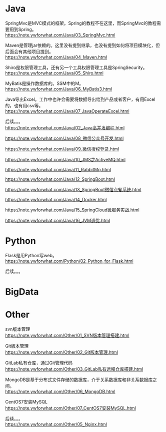 # Java <br>
SpringMvc是MVC模式的框架。Spring的教程不在这里，而SpringMvc的教程需要用到Spring。 <br>
https://note.ywforwhat.com/Java/03_SpringMvc.html


Maven是管理jar依赖的。这里没有提到继承，也没有提到如何将项目模块化，但后面会有其他项目提到。 <br>
https://note.ywforwhat.com/Java/04_Maven.html


Shiro是权限管理工具，还有另一个工具权限管理工具是SpringSecurity。 <br>
https://note.ywforwhat.com/Java/05_Shiro.html


MyBatis是操作数据库的。SSM中的M。 <br>
https://note.ywforwhat.com/Java/06_MyBatis3.html


Java导出Excel。工作中也许会需要将数据导出给到产品或者客户，有用Excel的，也有用csv等。 <br>
https://note.ywforwhat.com/Java/07_JavaOperateExcel.html


后续。。。 <br>
https://note.ywforwhat.com/Java/02_Java高并发编程.html

https://note.ywforwhat.com/Java/08_微信公众号开发.html


https://note.ywforwhat.com/Java/09_微信授权登录.html


https://note.ywforwhat.com/Java/10_JMS之ActiveMQ.html


https://note.ywforwhat.com/Java/11_RabbitMq.html


https://note.ywforwhat.com/Java/12_SpringBoot.html


https://note.ywforwhat.com/Java/13_SpringBoot微信点餐系统.html


https://note.ywforwhat.com/Java/14_Docker.html


https://note.ywforwhat.com/Java/15_SpringCloud微服务实战.html

https://note.ywforwhat.com/Java/16_JVM调优.html


# Python <br>
Flask是用Python写web。 <br>
https://note.ywforwhat.com/Python/02_Python_for_Flask.html



后续。。。 <br>


# BigData <br>


# Other <br>
svn版本管理 <br>
https://note.ywforwhat.com/Other/01_SVN版本管理搭建.html


Git版本管理 <br>
https://note.ywforwhat.com/Other/02_Git版本管理.html


GitLab私有仓库，通过Git管理代码 <br>
https://note.ywforwhat.com/Other/03_GitLab私有远程仓库搭建.html


MongoDB是基于分布式文件存储的数据库，介于关系数据库和非关系数据库之间。 <br>
https://note.ywforwhat.com/Other/06_MongoDB.html


CentOS7安装MySQL <br>
https://note.ywforwhat.com/Other/07_CentOS7安装MySQL.html


后续。。。 <br>
https://note.ywforwhat.com/Other/05_Nginx.html

